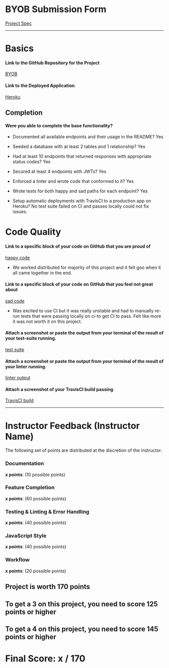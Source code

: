 # BYOB Submission Form

[Project Spec](http://frontend.turing.io/projects/build-your-own-backend.html)

---

# Basics

#### Link to the GitHub Repository for the Project

[BYOB](https://github.com/andrew-t-james/byob)

#### Link to the Deployed Application

[Heroku](https://byob-2018.herokuapp.com/)

## Completion

#### Were you able to complete the base functionality?

- Documented all available endpoints and their usage in the README?
  Yes

- Seeded a database with at least 2 tables and 1 relationship?
  Yes

- Had at least 10 endpoints that returned responses with appropriate status codes?
  Yes

- Secured at least 4 endpoints with JWTs?
  Yes

- Enforced a linter and wrote code that conformed to it?
  Yes

- Wrote tests for both happy and sad paths for each endpoint?
  Yes

- Setup automatic deployments with TravisCI to a production app on Heroku?
  No test suite failed on CI and passes locally could not fix issues.

# Code Quality

#### Link to a specific block of your code on GitHub that you are proud of

[happy code](https://github.com/andrew-t-james/byob/blob/master/server.js)

- We worked distributed for majority of this project and it felt goo when it all came together in the end.

#### Link to a specific block of your code on GitHub that you feel not great about

[sad code](https://github.com/andrew-t-james/byob/blob/master/.travis.yml)

- Was excited to use CI but it was really unstable and had to manually re-run tests that were passing locally on ci-to
  get CI to pass. Felt like more it was not worth it on this project.

#### Attach a screenshot or paste the output from your terminal of the result of your test-suite running.

[test suite]()

#### Attach a screenshot or paste the output from your terminal of the result of your linter running.

[linter output]()

#### Attach a screenshot of your TravisCI build passing

[TravisCI build]()

---

# Instructor Feedback (Instructor Name)

The following set of points are distributed at the discretion of the instructor.

### Documentation

**x points**: (10 possible points)

### Feature Completion

**x points**: (60 possible points)

### Testing & Linting & Error Handling

**x points**: (40 possible points)

### JavaScript Style

**x points**: (40 possible points)

### Workflow

**x points**: (20 possible points)

## Project is worth 170 points

## To get a 3 on this project, you need to score 125 points or higher

## To get a 4 on this project, you need to score 145 points or higher

# Final Score: x / 170
